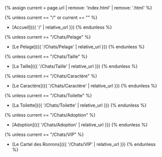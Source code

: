 {% assign current = page.url | remove: 'index.html' | remove: '.html' %}

{% unless current == "/" or current == "" %}
- [Accueil]({{ '/' | relative_url }})
{% endunless %}

{% unless current == "/Chats/Pelage" %}
- [Le Pelage]({{ '/Chats/Pelage' | relative_url }})
{% endunless %}

{% unless current == "/Chats/Taille" %}
- [La Taille]({{ '/Chats/Taille' | relative_url }})
{% endunless %}

{% unless current == "/Chats/Caractère" %}
- [Le Caractère]({{ '/Chats/Caractère' | relative_url }})
{% endunless %}

{% unless current == "/Chats/Toilette" %}
- [La Toilette]({{ '/Chats/Toilette' | relative_url }})
{% endunless %}

{% unless current == "/Chats/Adoption" %}
- [Adoption]({{ '/Chats/Adoption' | relative_url }})
{% endunless %}

{% unless current == "/Chats/VIP" %}
- [Le Cartel des Ronrons]({{ '/Chats/VIP' | relative_url }})
{% endunless %}
